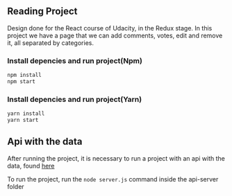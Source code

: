 ## Reading Project 

Design done for the React course of Udacity, in the Redux stage. In this project we have a page that we can add comments, votes, edit and remove it, all separated by categories.


### Install depencies and run project(Npm)
```sh
npm install 
npm start

```

### Install depencies and run project(Yarn)
```sh
yarn install
yarn start
```

## Api with the data

After running the project, it is necessary to run a project with an api with the data, found [here](https://github.com/udacity/reactnd-project-readable-starter) 

To run the project, run the ``node server.js`` command inside the api-server folder